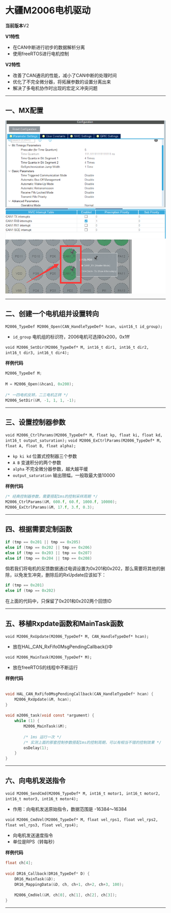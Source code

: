 # 大疆M2006电机驱动

**当前版本**V2

**V1特性**
* 在CAN中断进行初步的数据解析分离
* 使用freeRTOS进行电机控制

**V2特性**
* 改善了CAN通讯的性能，减小了CAN中断的处理时间
* 优化了不完全微分器，将拓展参数的设置分离出来
* 解决了多电机协作时出现的宏定义冲突问题

---

## 一、MX配置

![img1](https://github.com/RainFromCN/rm_aboard_driver/blob/master/M2006/img1.png)
![img2](https://github.com/RainFromCN/rm_aboard_driver/blob/master/M2006/img2.png)
![img3](https://github.com/RainFromCN/rm_aboard_driver/blob/master/M2006/img3.png)

---

## 二、创建一个电机组并设置转向

`M2006_TypeDef M2006_Open(CAN_HandleTypeDef* hcan, uint16_t id_group);`

- `id_group` 电机组的标识符，2006电机可选择0x200，0x1ff

`void M2006_SetDir(M2006_TypeDef* M, int16_t dir1, int16_t dir2, int16_t dir3, int16_t dir4);`

**样例代码**
```c
M2006_TypeDef M;

M = M2006_Open(&hcan1, 0x200);

/* 一四电机反转，二三电机正转 */
M2006_SetDir(&M, -1, 1, 1, -1);
```

---

## 三、设置控制器参数

`void M2006_CtrlParams(M2006_TypeDef* M, float kp, float ki, float kd, int16_t output_saturation);`
`void M2006_ExCtrlParams(M2006_TypeDef* M, float A, float B, float alpha);`

- `kp ki kd` 位置式控制器三个参数
- `A B` 变速积分的两个参数
- `alpha` 不完全微分器参数，越大越平缓
- `output_saturation` 输出限幅，一般取最大值10000

**样例代码**
```c
/* 经典控制器参数，需要搭配1ms的控制采样周期 */
M2006_CtrlParams(&M, 600.f, 60.f, 1000.f, 10000);
M2006_ExCtrlParams(&M, 17.f, 3.f, 0.3);
```

---

## 四、根据需要定制函数

```c
if (tmp == 0x201 || tmp == 0x205)
else if (tmp == 0x202 || tmp == 0x206)
else if (tmp == 0x203 || tmp == 0x207)
else if (tmp == 0x204 || tmp == 0x208)
```

倘若我们将电机的反馈数据通过电调设置为0x201和0x202，那么需要将其他的删除，以免发生冲突，删除后的RxUpdate应该如下：

```c
if (tmp == 0x201)
else if (tmp == 0x202)
```

在上面的代码中，只保留了0x201和0x202两个回馈ID

---

## 五、移植Rxpdate函数和MainTask函数

`void M2006_RxUpdate(M2006_TypeDef* M, CAN_HandleTypeDef* hcan);`

- 放在HAL_CAN_RxFifo0MsgPendingCallback()中

`void M2006_MainTask(M2006_TypeDef* M);`

- 放在freeRTOS的线程中不断运行

**样例代码**
```c

void HAL_CAN_RxFifo0MsgPendingCallback(CAN_HandleTypeDef* hcan) {
    M2006_RxUpdate(&M, hcan);
}

void m2006_task(void const *argument) {
    while (1) {
        M2006_MainTask(&M);

        /* 1ms 运行一次 */
        /* 实测上面的那套控制参数搭配1ms的控制周期，可以有相当不错的控制效果 */
        osDelay(1);
    }
}
```

---

## 六、向电机发送指令

`void M2006_SendCmd(M2006_TypeDef* M, int16_t motor1, int16_t motor2, int16_t motor3, int16_t motor4);`

- 作用：向电机发送原始指令，数据范围是 -16384～16384

`void M2006_CmdVel(M2006_TypeDef* M, float vel_rps1, float vel_rps2, float vel_rps3, float vel_rps4);`

- 向电机发送速度指令
- 单位是RPS（转每秒）

**样例代码**
```c
float ch[4];

void DR16_Callback(DR16_TypeDef* D) {
    DR16_MainTask(&D);
    DR16_MappingData(&D, ch, ch+1, ch+2, ch+3, 100);

    M2006_CmdVel(&M, ch[0], ch[1], ch[2], ch[3]);
}
```

---
